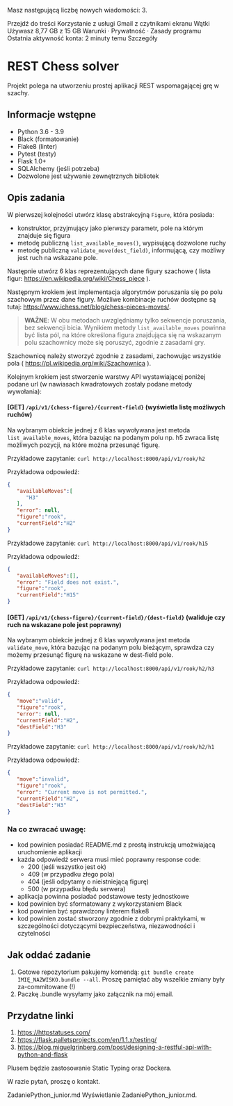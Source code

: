 
Masz następującą liczbę nowych wiadomości: 3.

Przejdź do treści
Korzystanie z usługi Gmail z czytnikami ekranu
Wątki
Używasz 8,77 GB z 15 GB
Warunki · Prywatność · Zasady programu
Ostatnia aktywność konta: 2 minuty temu
Szczegóły
# REST Chess solver

Projekt polega na utworzeniu prostej aplikacji REST wspomagającej grę w szachy.

## Informacje wstępne

* Python 3.6 - 3.9
* Black (formatowanie)
* Flake8 (linter)
* Pytest (testy)
* Flask 1.0+
* SQLAlchemy (jeśli potrzeba)
* Dozwolone jest używanie zewnętrznych bibliotek

## Opis zadania

W pierwszej kolejności utwórz klasę abstrakcyjną `Figure`, która posiada:

- konstruktor, przyjmujący jako pierwszy parametr, pole na którym znajduje się figura
- metodę publiczną `list_available_moves()`, wypisującą dozwolone ruchy
- metodę publiczną `validate_move(dest_field)`, informującą, czy możliwy jest ruch na wskazane pole.

Następnie utwórz 6 klas reprezentujących dane figury szachowe ( lista figur: https://en.wikipedia.org/wiki/Chess_piece ). 

Następnym krokiem jest implementacja algorytmów poruszania się po polu szachowym przez dane figury. Możliwe kombinacje ruchów dostępne są tutaj: https://www.ichess.net/blog/chess-pieces-moves/. 

> **WAŻNE**: W obu metodach uwzględniamy tylko sekwencje poruszania, bez sekwencji bicia. Wynikiem metody `list_available_moves` powinna być lista pól, na które określona figura znajdująca się na wskazanym polu szachownicy może się poruszyć, zgodnie z zasadami gry. 

Szachownicę należy stworzyć zgodnie z zasadami, zachowując wszystkie pola ( https://pl.wikipedia.org/wiki/Szachownica ).

Kolejnym krokiem jest stworzenie warstwy API wystawiającej poniżej podane url (w nawiasach kwadratowych zostały podane metody wywołania):

#### [GET] `/api/v1/{chess-figure}/{current-field}` (wyświetla listę możliwych ruchów)

Na wybranym obiekcie jednej z 6 klas wywoływana jest metoda `list_available_moves`, która bazując na podanym polu np. h5 zwraca listę możliwych pozycji, na które można przesunąć figurę.

Przykładowe zapytanie:
`curl http://localhost:8000/api/v1/rook/h2`

Przykładowa odpowiedź:

```json
{
   "availableMoves":[
      "H3"
   ],
   "error": null,
   "figure":"rook",
   "currentField":"H2"
}
```

Przykładowe zapytanie:
`curl http://localhost:8000/api/v1/rook/h15`

Przykładowa odpowiedź:

```json
{
   "availableMoves":[],
   "error": "Field does not exist.",
   "figure":"rook",
   "currentField":"H15"
}
```

####  [GET] `/api/v1/{chess-figure}/{current-field}/{dest-field}` (waliduje czy ruch na wskazane pole jest poprawny)

Na wybranym obiekcie jednej z 6 klas wywoływana jest metoda `validate_move`, która bazując na podanym polu bieżącym, sprawdza czy możemy przesunąć figurę na wskazane w dest-field pole.

Przykładowe zapytanie:
`curl http://localhost:8000/api/v1/rook/h2/h3`

Przykładowa odpowiedź:

```json
{
   "move":"valid",
   "figure":"rook",
   "error": null,
   "currentField":"H2",
   "destField":"H3"
}
```

Przykładowe zapytanie:
`curl http://localhost:8000/api/v1/rook/h2/h1`

Przykładowa odpowiedź:

```json
{
   "move":"invalid",
   "figure":"rook",
   "error": "Current move is not permitted.",
   "currentField":"H2",
   "destField":"H3"
}
```

### Na co zwracać uwagę:
- kod powinien posiadać README.md z prostą instrukcją umożwiającą uruchomienie aplikacji
- każda odpowiedź serwera musi mieć poprawny response code:
    - 200 (jeśli wszystko jest ok)
    - 409 (w przypadku złego pola)
    - 404 (jeśli odpytamy o nieistniejącą figurę)
    - 500 (w przypadku błędu serwera)
- aplikacja powinna posiadać podstawowe testy jednostkowe
- kod powinien być sformatowany z wykorzystaniem Black
- kod powinien być sprawdzony linterem flake8
- kod powinien zostać stworzony zgodnie z dobrymi praktykami, w szczególności dotyczącymi bezpieczeństwa, niezawodności i czytelności

## Jak oddać zadanie

1. Gotowe repozytorium pakujemy komendą: `git bundle create IMIĘ_NAZWISKO.bundle --all`. Proszę pamiętać aby wszelkie zmiany były za-commitowane (!)
2. Paczkę .bundle wysyłamy jako załącznik na mój email.

## Przydatne linki

1. https://httpstatuses.com/
2. https://flask.palletsprojects.com/en/1.1.x/testing/
3. https://blog.miguelgrinberg.com/post/designing-a-restful-api-with-python-and-flask

Plusem będzie zastosowanie Static Typing oraz Dockera.

W razie pytań, proszę o kontakt.

ZadaniePython_junior.md
Wyświetlanie ZadaniePython_junior.md.
